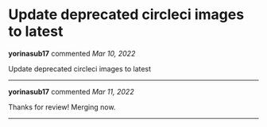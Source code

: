 # Update deprecated circleci images to latest

**yorinasub17** commented *Mar 10, 2022*

Update deprecated circleci images to latest
<br />
***


**yorinasub17** commented *Mar 11, 2022*

Thanks for review! Merging now.
***

